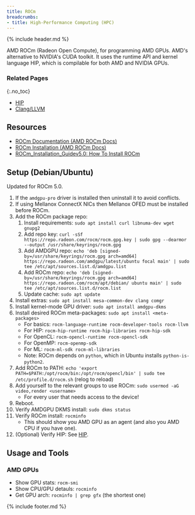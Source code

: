 ```yaml
---
title: ROCm
breadcrumbs:
- title: High-Performance Computing (HPC)
---
```

{% include header.md %}

AMD ROCm (Radeon Open Compute), for programming AMD GPUs. AMD's alternative to NVIDIA's CUDA toolkit.
It uses the runtime API and kernel language HIP, which is compilable for both AMD and NVIDIA GPUs.

### Related Pages
{:.no_toc}

- [HIP](/hpc/hip/)
- [Clang/LLVM](/swd/clang-llvm/)

## Resources

- [ROCm Documentation (AMD ROCm Docs)](https://rocmdocs.amd.com/)
- [ROCm Installation (AMD ROCm Docs)](https://rocmdocs.amd.com/en/latest/Installation_Guide/Installation-Guide.html)
- [ROCm_Installation_Guidev5.0: How To Install ROCm](https://docs.amd.com/bundle/ROCm_Installation_Guidev5.0/page/How_To_Install_ROCm.html)

## Setup (Debian/Ubuntu)

Updated for ROCm 5.0.

1. If the `amdgpu-pro` driver is installed then uninstall it to avoid conflicts.
1. If using Mellanox ConnectX NICs then Mellanox OFED must be installed before ROCm.
1. Add the ROCm package repo:
    1. Install requirements: `sudo apt install curl libnuma-dev wget gnupg2`
    1. Add repo key: `curl -sSf https://repo.radeon.com/rocm/rocm.gpg.key | sudo gpg --dearmor --output /usr/share/keyrings/rocm.gpg`
    1. Add AMDGPU repo: `echo 'deb [signed-by=/usr/share/keyrings/rocm.gpg arch=amd64] https://repo.radeon.com/amdgpu/latest/ubuntu focal main' | sudo tee /etc/apt/sources.list.d/amdgpu.list`
    1. Add ROCm repo: `echo 'deb [signed-by=/usr/share/keyrings/rocm.gpg arch=amd64] https://repo.radeon.com/rocm/apt/debian/ ubuntu main' | sudo tee /etc/apt/sources.list.d/rocm.list`
    1. Update cache: `sudo apt update`
1. Install extras: `sudo apt install mesa-common-dev clang comgr`
1. Install kernel-mode GPU driver: `sudo apt install amdgpu-dkms`
1. Install desired ROCm meta-packages: `sudo apt install <meta-packages>`
    - For basics: `rocm-language-runtime rocm-developer-tools rocm-llvm`
    - For HIP: `rocm-hip-runtime rocm-hip-libraries rocm-hip-sdk`
    - For OpenCL: `rocm-opencl-runtime rocm-opencl-sdk`
    - For OpenMP: `rocm-openmp-sdk`
    - For ML: `rocm-ml-sdk rocm-ml-libraries`
    - Note: ROCm depends on `python`, which in Ubuntu installs `python-is-python2`.
1. Add ROCm to PATH: `echo 'export PATH=$PATH:/opt/rocm/bin:/opt/rocm/opencl/bin' | sudo tee /etc/profile.d/rocm.sh` (relog to reload)
1. Add yourself to the relevant groups to use ROCm: `sudo usermod -aG video,render <username>`
    - For every user that needs access to the device!
1. Reboot.
1. Verify AMDGPU DKMS install: `sudo dkms status`
1. Verify ROCm install: `rocminfo`
    - This should show you AMD GPU as an agent (and also you AMD CPU if you have one).
1. (Optional) Verify HIP: See [HIP](/hpc/HIP/).

## Usage and Tools

### AMD GPUs

- Show GPU stats: `rocm-smi`
- Show CPU/GPU detauls: `rocminfo`
- Get GPU arch: `rocminfo | grep gfx` (the shortest one)

{% include footer.md %}
